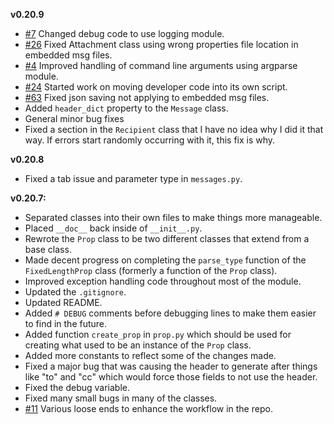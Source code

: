 **v0.20.9**
* [#7](https://github.com/Syncurity/msg-extractor/issues/7) Changed debug code to use logging module.
* [#26](https://github.com/Syncurity/msg-extractor/issues/26) Fixed Attachment class using wrong properties file location in embedded msg files.
* [#4](https://github.com/Syncurity/msg-extractor/issues/4) Improved handling of command line arguments using argparse module.
* [#24](https://github.com/Syncurity/msg-extractor/issues/24) Started work on moving developer code into its own script.
* [#63](https://github.com/mattgwwalker/msg-extractor/issues/63) Fixed json saving not applying to embedded msg files.
* Added `header_dict` property to the `Message` class.
* General minor bug fixes
* Fixed a section in the `Recipient` class that I have no idea why I did it that way. If errors start randomly occurring with it, this fix is why.

**v0.20.8**
* Fixed a tab issue and parameter type in `messages.py`.


**v0.20.7:**

* Separated classes into their own files to make things more manageable.
* Placed `__doc__` back inside of `__init__.py`.
* Rewrote the `Prop` class to be two different classes that extend from a base class.
* Made decent progress on completing the `parse_type` function of the `FixedLengthProp` class (formerly a function of the `Prop` class).
* Improved exception handling code throughout most of the module.
* Updated the `.gitignore`.
* Updated README.
* Added `# DEBUG` comments before debugging lines to make them easier to find in the future.
* Added function `create_prop` in `prop.py` which should be used for creating what used to be an instance of the `Prop` class.
* Added more constants to reflect some of the changes made.
* Fixed a major bug that was causing the header to generate after things like "to" and "cc" which would force those fields to not use the header.
* Fixed the debug variable.
* Fixed many small bugs in many of the classes.
* [#11](https://github.com/Syncurity/msg-extractor/issues/11) Various loose ends to enhance the workflow in the repo.
